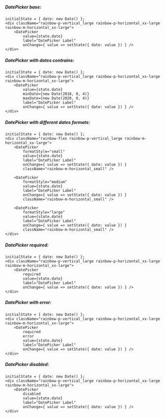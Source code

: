 ##### DatePicker base:

    initialState = { date: new Date() };
    <div className="rainbow-p-vertical_large rainbow-p-horizontal_xx-large rainbow-m-horizontal_xx-large">
        <DatePicker
            value={state.date}
            label="DatePicker Label" 
            onChange={ value => setState({ date: value }) } />
    </div>


##### DatePicker with dates contrains:

    initialState = { date: new Date() };
    <div className="rainbow-p-vertical_large rainbow-p-horizontal_xx-large rainbow-m-horizontal_xx-large">
        <DatePicker
            value={state.date}
            minDate={new Date(2018, 0, 4)}
            maxDate={new Date(2020, 0, 4)}
            label="DatePicker Label"
            onChange={ value => setState({ date: value }) } />
    </div>    


##### DatePicker with different dates formats:

    initialState = { date: new Date() };
    <div className="rainbow-flex rainbow-p-vertical_large rainbow-m-horizontal_xx-large">
        <DatePicker
            formatStyle="small"
            value={state.date}
            label="DatePicker Label" 
            onChange={ value => setState({ date: value }) }
            className="rainbow-m-horizontal_small" />

        <DatePicker
            formatStyle="medium"
            value={state.date}
            label="DatePicker Label" 
            onChange={ value => setState({ date: value }) }
            className="rainbow-m-horizontal_small" />

        <DatePicker
            formatStyle="large"
            value={state.date}
            label="DatePicker Label" 
            onChange={ value => setState({ date: value }) }
            className="rainbow-m-horizontal_small" />
    </div>


##### DatePicker required:

    initialState = { date: new Date() };
    <div className="rainbow-p-vertical_large rainbow-p-horizontal_xx-large rainbow-m-horizontal_xx-large">
        <DatePicker
            required
            value={state.date}
            label="DatePicker Label"
            onChange={ value => setState({ date: value }) } />
    </div>


##### DatePicker with error:

    initialState = { date: new Date() };
    <div className="rainbow-p-vertical_large rainbow-p-horizontal_xx-large rainbow-m-horizontal_xx-large">
        <DatePicker
            required
            error
            value={state.date}
            label="DatePicker Label" 
            onChange={ value => setState({ date: value }) } />
    </div>


##### DatePicker disabled:

    initialState = { date: new Date() };
    <div className="rainbow-p-vertical_large rainbow-p-horizontal_xx-large rainbow-m-horizontal_xx-large">
        <DatePicker
            disabled
            value={state.date}
            label="DatePicker Label" 
            onChange={ value => setState({ date: value }) } />
    </div>
